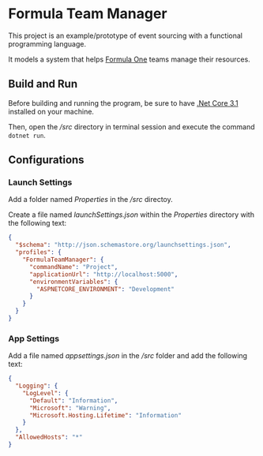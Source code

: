 # Formula Team Manager

This project is an example/prototype of event sourcing with a functional programming language.

It models a system that helps [Formula One](https://www.formula1.com/) teams manage their resources.

## Build and Run

Before building and running the program, be sure to have [.Net Core 3.1](https://dotnet.microsoft.com/download/dotnet-core) installed on your machine.

Then, open the */src* directory in terminal session and execute the command `dotnet run`.

## Configurations

### Launch Settings

Add a folder named *Properties* in the */src* directoy.

Create a file named *launchSettings.json* within the *Properties* directory with the following text: 

``` Json
{
  "$schema": "http://json.schemastore.org/launchsettings.json",
  "profiles": {
    "FormulaTeamManager": {
      "commandName": "Project",
      "applicationUrl": "http://localhost:5000",
      "environmentVariables": {
        "ASPNETCORE_ENVIRONMENT": "Development"
      }
    }
  }
}

```

### App Settings

Add a file named *appsettings.json* in the */src* folder and add the following text:

``` Json
{
  "Logging": {
    "LogLevel": {
      "Default": "Information",
      "Microsoft": "Warning",
      "Microsoft.Hosting.Lifetime": "Information"
    }
  },
  "AllowedHosts": "*"
}

```
